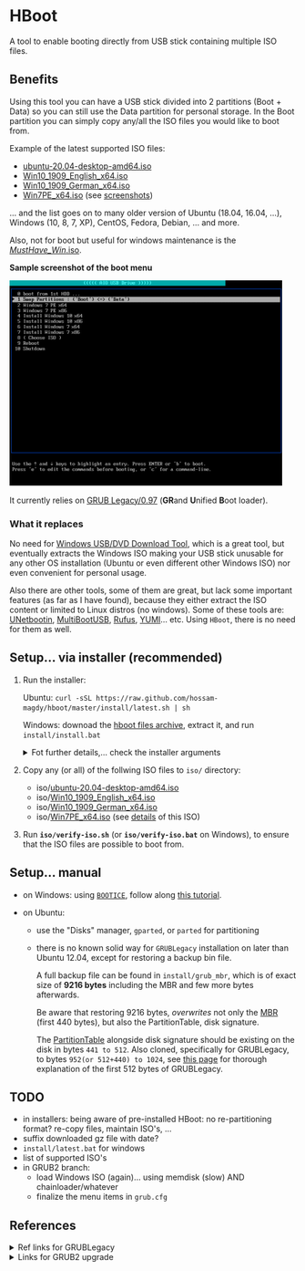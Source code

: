 # HBoot

A tool to enable booting directly from USB stick containing multiple ISO files.

## Benefits

Using this tool you can have a USB stick divided into 2 partitions (Boot + Data) so you can still use the Data partition for personal storage. In the Boot partition you can simply copy any/all the ISO files you would like to boot from.

Example of the latest supported ISO files:

- [ubuntu-20.04-desktop-amd64.iso](https://releases.ubuntu.com/20.04/ubuntu-20.04-desktop-amd64.iso)
- [Win10_1909_English_x64.iso](https://www.microsoft.com/en-us/software-download/windows10ISO/)
- [Win10_1909_German_x64.iso](https://www.microsoft.com/en-us/software-download/windows10ISO/)
- [Win7PE_x64.iso](https://archive.org/download/win-7-pe/Win7PE_x64.iso) (see [screenshots](https://archive.org/details/win-7-pe))

… and the list goes on to many older version of Ubuntu (18.04, 16.04, …), Windows (10, 8, 7, XP), CentOS, Fedora, Debian, … and more.

Also, not for boot but useful for windows maintenance is the [_MustHave_Win_.iso](https://archive.org/download/must-have-win).

**Sample screenshot of the boot menu**

![Boot Menu Screenshot](./docs/HBoot-screenshot.png)

It currently relies on [GRUB Legacy/0.97](https://www.gnu.org/software/grub/grub-legacy.html) (**GR**and **U**nified **B**oot loader).

### What it replaces

No need for [Windows USB/DVD Download Tool](https://www.microsoft.com/en-us/download/windows-usb-dvd-download-tool), which is a great tool, but eventually extracts the Windows ISO making your USB stick unusable for any other OS installation (Ubuntu or even different other Windows ISO) nor even convenient for personal usage.

Also there are other tools, some of them are great, but lack some important features (as far as I have found), because they either extract the ISO content or limited to Linux distros (no windows). Some of these tools are: [UNetbootin](https://www.pendrivelinux.com/using-unetbootin-to-create-a-linux-usb-from-linux/), [MultiBootUSB](http://multibootusb.org/page_guide/), [Rufus](https://rufus.ie/), [YUMI](https://www.pendrivelinux.com/yumi-multiboot-usb-creator/)… etc. Using `HBoot`, there is no need for them as well.

## Setup… via installer (recommended)

1. Run the installer:

   Ubuntu: `curl -sSL https://raw.github.com/hossam-magdy/hboot/master/install/latest.sh | sh`

   Windows: downoad the [hboot files archive](https://github.com/hossam-magdy/hboot/archive/master.zip), extract it, and run `install/install.bat`

    <details>
    <summary>Fot further details,… check the installer arguments</summary>

   Run **`install/install.sh`** (or **`install/install.bat`** on Windows). It can be run with or without arguments as follows:

   | Ubuntu                                                                                                                                                            | Windows                                                                                                                                                                                                                                                                        |
   | ----------------------------------------------------------------------------------------------------------------------------------------------------------------- | ------------------------------------------------------------------------------------------------------------------------------------------------------------------------------------------------------------------------------------------------------------------------------ |
   | **`install/install.sh [TARGET_DEVICE] [BOOT_SIZE=18]`**                                                                                                           | **`install/install.bat [TARGET_DEVICE] [SIZE_BOOT_GB=17]`**                                                                                                                                                                                                                    |
   | - **TARGET_DEVICE**:<br>in the form of `/dev/sdX` <br>- **BOOT_SIZE** [default=`18`]:<br>integer in [GB](https://en.wikipedia.org/wiki/Gigabyte) (1 GB = 1000 MB) | - **TARGET_DEVICE**:<br>drive letter (**E:**, **F:**) or Disk# (**1**, **2**) as in [diskmgmt.msc](https://www.google.com/search?q=Windows+Disk+Management) <br>- **BOOT_SIZE** [default=`17`]:<br>integer in [GiB](https://en.wikipedia.org/wiki/Gibibyte) (1 GiB = 1024 MiB) |
   | Ex 1: `install/install.sh`                                                                                                                                        | Ex 1: `install/install.bat`                                                                                                                                                                                                                                                    |
   | Ex 1: `install/install.sh /dev/sdb`                                                                                                                               | Ex 1: `install/install.bat E: 10`                                                                                                                                                                                                                                              |
   | Ex 1: `install/install.sh /dev/sdc 11`                                                                                                                            | Ex 2: `install/install.bat 1 10` , _(`1` is Disk#1)_                                                                                                                                                                                                                           |

   Please proceed with the confirmation only if you are sure that the shown information are correct and expected.

    </details>

2. Copy any (or all) of the follwing ISO files to `iso/` directory:

   - iso/[ubuntu-20.04-desktop-amd64.iso](https://releases.ubuntu.com/20.04/ubuntu-20.04-desktop-amd64.iso)
   - iso/[Win10_1909_English_x64.iso](https://www.microsoft.com/en-us/software-download/windows10ISO/)
   - iso/[Win10_1909_German_x64.iso](https://www.microsoft.com/en-us/software-download/windows10ISO/)
   - iso/[Win7PE_x64.iso](https://archive.org/download/win-7-pe/Win7PE_x64.iso) (see [details](https://archive.org/details/win-7-pe) of this ISO)

3. Run **`iso/verify-iso.sh`** (or **`iso/verify-iso.bat`** on Windows), to ensure that the ISO files are possible to boot from.

## Setup… manual

- on Windows: using [`BOOTICE`](./tools/BOOTICE.exe), follow along [this tutorial](./docs/tutorial-windows.md).

- on Ubuntu:

  - use the "Disks" manager, `gparted`, or `parted` for partitioning
  - there is no known solid way for `GRUBLegacy` installation on later than Ubuntu 12.04, except for restoring a backup bin file.

    A full backup file can be found in `install/grub_mbr`, which is of exact size of **9216 bytes** including the MBR and few more bytes afterwards.

    Be aware that restoring 9216 bytes, _overwrites_ not only the [MBR](https://en.wikipedia.org/wiki/Master_boot_record) (first 440 bytes), but also the PartitionTable, disk signature.

    The [PartitionTable](https://thestarman.pcministry.com/asm/mbr/PartTables.htm) alongside disk signature should be existing on the disk in bytes `441 to 512`. Also cloned, specifically for GRUBLegacy, to bytes `952(or 512+440) to 1024`, see [this page](https://thestarman.pcministry.com/asm/mbr/GRUB.htm) for thorough explanation of the first 512 bytes of GRUBLegacy.

## TODO

- in installers: being aware of pre-installed HBoot: no re-partitioning format? re-copy files, maintain ISO's, …
- suffix downloaded gz file with date?
- `install/latest.bat` for windows
- list of supported ISO's
- in GRUB2 branch:
  - load Windows ISO (again)… using memdisk (slow) AND chainloader/whatever
  - finalize the menu items in `grub.cfg`

## References

<details>
<summary>Ref links for GRUBLegacy</summary>

- https://wiki.archlinux.org/index.php/GRUB_Legacy
- https://gparted.org/display-doc.php?name=help-manual&lang=C#gparted-fix-grub-boot-problem
- http://mirrors.kernel.org/ubuntu/pool/main/g/grub/grub_0.97-29ubuntu66_amd64.deb
- https://help.ubuntu.com/community/Grub2/ISOBoot
- https://wiki.archlinux.org/index.php/Multiboot_USB_drive
- https://opensource.com/article/16/11/managing-devices-linux
- https://help.ubuntu.com/community/Grub2/Upgrading#Reverting_to_GRUB_Legacy
- https://www.rmprepusb.com/tutorials/grub4dos/grub4dos-internal-variables-and-functions
- https://thestarman.pcministry.com/asm/mbr/GRUB.htm

</details>

<details>
<summary>Links for GRUB2 upgrade</summary>

- Install: https://unix.stackexchange.com/a/36823
- Config: https://askubuntu.com/questions/367011/boot-windows-7-iso-from-grub2
- No file writing:
  - https://askubuntu.com/a/83279
  - https://www.gnu.org/software/grub/manual/grub/grub.html#Environment-block
- https://www.aioboot.com/en/
- using wimboot in grub2 for win iso: https://www.rmprepusb.com/tutorials/145-grub2winiso
- `rsync`
</details>
